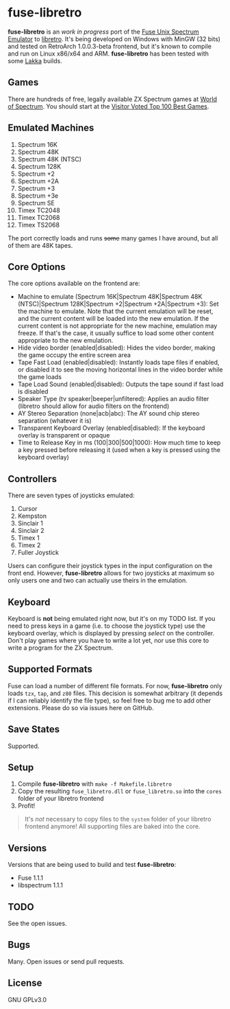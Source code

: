 # fuse-libretro

**fuse-libretro** is an *work in progress* port of the [Fuse Unix Spectrum Emulator](http://fuse-emulator.sourceforge.net/) to [libretro](http://www.libretro.com/). It's being developed on Windows with MinGW (32 bits) and tested on RetroArch 1.0.0.3-beta frontend, but it's known to compile and run on
Linux x86/x64 and ARM. **fuse-libretro** has been tested with some [Lakka](http://www.lakka.tv/) builds.

## Games

There are hundreds of free, legally available ZX Spectrum games at [World of Spectrum](http://www.worldofspectrum.org/). You should start at the [Visitor Voted Top 100 Best Games](http://www.worldofspectrum.org/bestgames.html).

## Emulated Machines

1. Spectrum 16K
1. Spectrum 48K
1. Spectrum 48K (NTSC)
1. Spectrum 128K
1. Spectrum +2
1. Spectrum +2A
1. Spectrum +3
1. Spectrum +3e
1. Spectrum SE
1. Timex TC2048
1. Timex TC2068
1. Timex TS2068

The port correctly loads and runs ~~some~~ many games I have around, but all of them are 48K tapes.

## Core Options

The core options available on the frontend are:

* Machine to emulate (Spectrum 16K|Spectrum 48K|Spectrum 48K (NTSC)|Spectrum 128K|Spectrum +2|Spectrum +2A|Spectrum +3): Set the machine to emulate. Note that the current emulation will be reset, and the current content will be loaded into the new emulation. If the current content is not appropriate for the new machine, emulation may freeze. If that's the case, it usually suffice to load some other content appropriate to the new emulation.
* Hide video border (enabled|disabled): Hides the video border, making the game occupy the entire screen area
* Tape Fast Load (enabled|disabled): Instantly loads tape files if enabled, or disabled it to see the moving horizontal lines in the video border while the game loads
* Tape Load Sound (enabled|disabled): Outputs the tape sound if fast load is disabled
* Speaker Type (tv speaker|beeper|unfiltered): Applies an audio filter (libretro should allow for audio filters on the frontend)
* AY Stereo Separation (none|acb|abc): The AY sound chip stereo separation (whatever it is)
* Transparent Keyboard Overlay (enabled|disabled): If the keyboard overlay is transparent or opaque
* Time to Release Key in ms (100|300|500|1000): How much time to keep a key pressed before releasing it (used when a key is pressed using the keyboard overlay)

## Controllers

There are seven types of joysticks emulated:

1. Cursor
1. Kempston
1. Sinclair 1
1. Sinclair 2
1. Timex 1
1. Timex 2
1. Fuller Joystick

Users can configure their joystick types in the input configuration on the front end. However, **fuse-libretro** allows for two joysticks at maximum so only users one and two can actually use theirs in the emulation.

## Keyboard

Keyboard is **not** being emulated right now, but it's on my TODO list. If you need to press keys in a game (i.e. to choose the joystick type) use the keyboard overlay, which is displayed by pressing *select* on the controller. Don't play games where you have to write a lot yet, nor use this core to write a program for the ZX Spectrum.

## Supported Formats

Fuse can load a number of different file formats. For now, **fuse-libretro** only loads `tzx`, `tap`, and `z80` files. This decision is somewhat arbitrary (it depends if I can reliably identify the file type), so feel free to bug me to add other extensions. Please do so via issues here on GitHub.

## Save States

Supported.

## Setup

1. Compile **fuse-libretro** with `make -f Makefile.libretro`
1. Copy the resulting `fuse_libretro.dll` or `fuse_libretro.so` into the `cores` folder of your libretro frontend
1. Profit!

> It's *not* necessary to copy files to the `system` folder of your libretro frontend anymore! All supporting files are baked into the core.

## Versions

Versions that are being used to build and test **fuse-libretro**:

* Fuse 1.1.1
* libspectrum 1.1.1

## TODO

See the open issues.

## Bugs

Many. Open issues or send pull requests.

## License

GNU GPLv3.0
